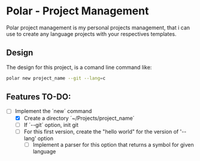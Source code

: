 # Polar - Project Management
Polar project management is my personal projects management, that i can use to create any language projects with your respectives templates.

## Design
The design for this project, is a comand line command like:
```zsh
polar new project_name --git --lang=c
```

## Features TO-DO:
- [ ] Implement the ´new´ command
  - [X] Create a directory ´~/Projects/project_name´
  - [ ] If ´--git´ option, init git
  - [ ] For this first version, create the "hello world" for the version of '--lang' option
    - [ ] Implement a parser for this option that returns a symbol for given language
